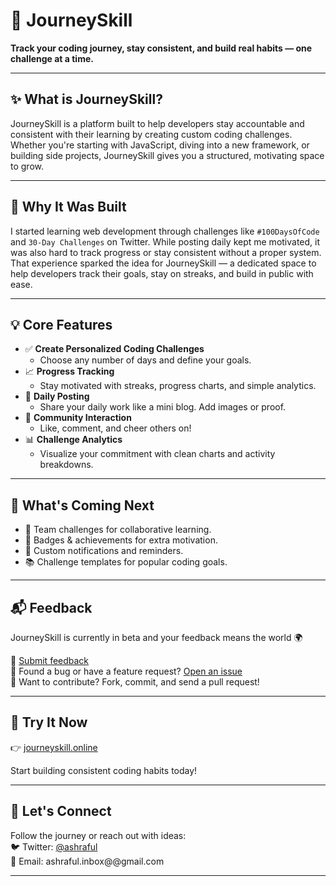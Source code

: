 # 🚀 JourneySkill

**Track your coding journey, stay consistent, and build real habits — one challenge at a time.**

---

## ✨ What is JourneySkill?

JourneySkill is a platform built to help developers stay accountable and consistent with their learning by creating custom coding challenges. Whether you're starting with JavaScript, diving into a new framework, or building side projects, JourneySkill gives you a structured, motivating space to grow.

---

## 🌱 Why It Was Built

I started learning web development through challenges like `#100DaysOfCode` and `30-Day Challenges` on Twitter. While posting daily kept me motivated, it was also hard to track progress or stay consistent without a proper system. That experience sparked the idea for JourneySkill — a dedicated space to help developers track their goals, stay on streaks, and build in public with ease.

---

## 💡 Core Features

- ✅ **Create Personalized Coding Challenges**
  - Choose any number of days and define your goals.
- 📈 **Progress Tracking**
  - Stay motivated with streaks, progress charts, and simple analytics.
- 📝 **Daily Posting**
  - Share your daily work like a mini blog. Add images or proof.
- 💬 **Community Interaction**
  - Like, comment, and cheer others on!
- 📊 **Challenge Analytics**
  - Visualize your commitment with clean charts and activity breakdowns.

---

## 🔮 What's Coming Next

- 👥 Team challenges for collaborative learning.
- 🏅 Badges & achievements for extra motivation.
- 🔔 Custom notifications and reminders.
- 📚 Challenge templates for popular coding goals.

---

## 📬 Feedback

JourneySkill is currently in beta and your feedback means the world 🌍

📝 [Submit feedback](https://forms.gle/XNEDFAnZ5W1dvuxE6)  
🐛 Found a bug or have a feature request? [Open an issue](https://github.com/journeySkill/issues)  
🤝 Want to contribute? Fork, commit, and send a pull request!

---

## 🔗 Try It Now

👉 [journeyskill.online](https://www.journeyskill.online)

Start building consistent coding habits today!

---

## 🙌 Let's Connect

Follow the journey or reach out with ideas:  
🐦 Twitter: [@ashraful](https://twitter.com/Asraful__malik)  
💌 Email: ashraful.inbox@@gmail.com

---
